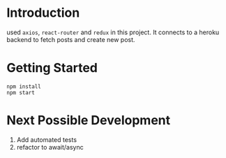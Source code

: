 # Introduction

used `axios`, `react-router` and `redux` in this project.
It connects to a heroku backend to fetch posts and create new post.

# Getting Started

```
npm install
npm start
```
# Next Possible Development
1. Add automated tests
2. refactor to await/async
